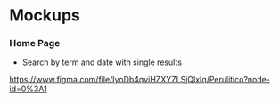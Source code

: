 # Mockups

### Home Page

- Search by term and date with single results

https://www.figma.com/file/IyoDb4qviHZXYZLSjQlxIq/Perulitico?node-id=0%3A1

